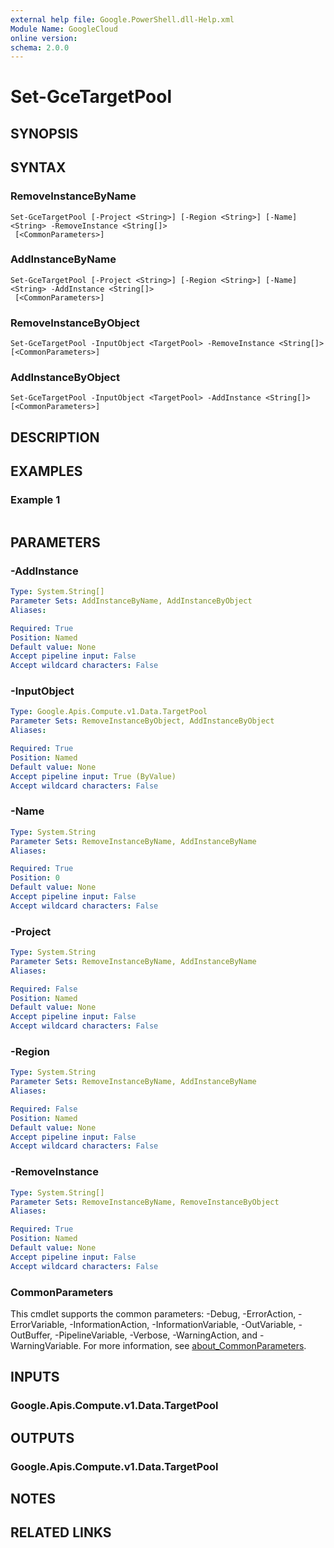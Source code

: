 ```yaml
---
external help file: Google.PowerShell.dll-Help.xml
Module Name: GoogleCloud
online version:
schema: 2.0.0
---
```


# Set-GceTargetPool

## SYNOPSIS


## SYNTAX

### RemoveInstanceByName
```
Set-GceTargetPool [-Project <String>] [-Region <String>] [-Name] <String> -RemoveInstance <String[]>
 [<CommonParameters>]
```

### AddInstanceByName
```
Set-GceTargetPool [-Project <String>] [-Region <String>] [-Name] <String> -AddInstance <String[]>
 [<CommonParameters>]
```

### RemoveInstanceByObject
```
Set-GceTargetPool -InputObject <TargetPool> -RemoveInstance <String[]> [<CommonParameters>]
```

### AddInstanceByObject
```
Set-GceTargetPool -InputObject <TargetPool> -AddInstance <String[]> [<CommonParameters>]
```

## DESCRIPTION


## EXAMPLES

### Example 1
```powershell

```



## PARAMETERS

### -AddInstance


```yaml
Type: System.String[]
Parameter Sets: AddInstanceByName, AddInstanceByObject
Aliases:

Required: True
Position: Named
Default value: None
Accept pipeline input: False
Accept wildcard characters: False
```

### -InputObject


```yaml
Type: Google.Apis.Compute.v1.Data.TargetPool
Parameter Sets: RemoveInstanceByObject, AddInstanceByObject
Aliases:

Required: True
Position: Named
Default value: None
Accept pipeline input: True (ByValue)
Accept wildcard characters: False
```

### -Name


```yaml
Type: System.String
Parameter Sets: RemoveInstanceByName, AddInstanceByName
Aliases:

Required: True
Position: 0
Default value: None
Accept pipeline input: False
Accept wildcard characters: False
```

### -Project


```yaml
Type: System.String
Parameter Sets: RemoveInstanceByName, AddInstanceByName
Aliases:

Required: False
Position: Named
Default value: None
Accept pipeline input: False
Accept wildcard characters: False
```

### -Region


```yaml
Type: System.String
Parameter Sets: RemoveInstanceByName, AddInstanceByName
Aliases:

Required: False
Position: Named
Default value: None
Accept pipeline input: False
Accept wildcard characters: False
```

### -RemoveInstance


```yaml
Type: System.String[]
Parameter Sets: RemoveInstanceByName, RemoveInstanceByObject
Aliases:

Required: True
Position: Named
Default value: None
Accept pipeline input: False
Accept wildcard characters: False
```

### CommonParameters
This cmdlet supports the common parameters: -Debug, -ErrorAction, -ErrorVariable, -InformationAction, -InformationVariable, -OutVariable, -OutBuffer, -PipelineVariable, -Verbose, -WarningAction, and -WarningVariable. For more information, see [about_CommonParameters](http://go.microsoft.com/fwlink/?LinkID=113216).

## INPUTS

### Google.Apis.Compute.v1.Data.TargetPool

## OUTPUTS

### Google.Apis.Compute.v1.Data.TargetPool

## NOTES

## RELATED LINKS

